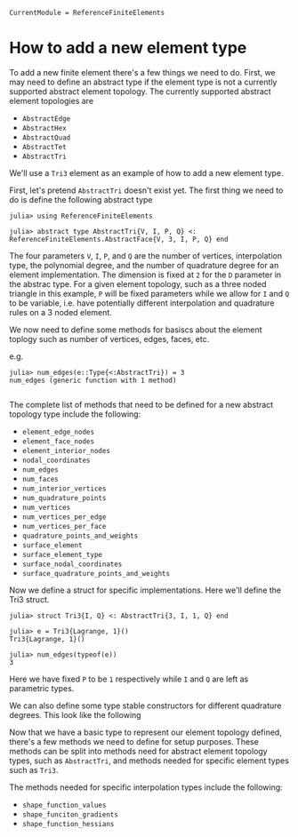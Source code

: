 ```@meta
CurrentModule = ReferenceFiniteElements
```

# How to add a new element type
To add a new finite element there's a few things we need to do. First, we may need to define an abstract type if the element type is not a currently supported abstract element topology. The currently supported abstract element topologies are   
- ```AbstractEdge```
- ```AbstractHex```
- ```AbstractQuad```
- ```AbstractTet```
- ```AbstractTri```

We'll use a ```Tri3``` element as an example of how to add a new element type.

First, let's pretend ```AbstractTri``` doesn't exist yet. The first thing we need to do is define the following abstract type

```jldoctest developer_example
julia> using ReferenceFiniteElements

julia> abstract type AbstractTri{V, I, P, Q} <: ReferenceFiniteElements.AbstractFace{V, 3, I, P, Q} end

```
The four parameters ```V```, ```I```, ```P```, and ```Q``` are the number of vertices, interpolation type, the polynomial degree, and the number of quadrature degree for an element implementation. The dimension is fixed at ```2``` for the ```D``` parameter in the abstrac type. For a given element topology, such as a three noded triangle in this example, ```P``` will be fixed parameters while we allow for ```I``` and ```Q``` to be variable, i.e. have potentially different interpolation and quadrature rules on a 3 noded element. 

We now need to define some methods for basiscs about the element toplogy such
as number of vertices, edges, faces, etc.

e.g. 
```jldoctest developer_example
julia> num_edges(e::Type{<:AbstractTri}) = 3
num_edges (generic function with 1 method)


```

The complete list of methods that need to be defined for a new abstract topology type include the following:
- ```element_edge_nodes```
- ```element_face_nodes```
- ```element_interior_nodes```
- ```nodal_coordinates```
- ```num_edges```
- ```num_faces```
- ```num_interior_vertices```
- ```num_quadrature_points```
- ```num_vertices```
- ```num_vertices_per_edge```
- ```num_vertices_per_face```
- ```quadrature_points_and_weights```
- ```surface_element```
- ```surface_element_type```
- ```surface_nodal_coordinates```
- ```surface_quadrature_points_and_weights```


Now we define a struct for specific implementations. Here we'll define the Tri3 struct.
```jldoctest developer_example
julia> struct Tri3{I, Q} <: AbstractTri{3, I, 1, Q} end

julia> e = Tri3{Lagrange, 1}()
Tri3{Lagrange, 1}()

julia> num_edges(typeof(e))
3
```
Here we have fixed ```P``` to be ```1``` respectively while ```I``` and ```Q``` are left as parametric types.

We can also define some type stable constructors for different quadrature degrees. This look like the following

Now that we have a basic type to represent our element topology defined, there's a few methods we need to define for setup purposes. These methods can be split into methods need for abstract element topology types, such as ```AbstractTri```, and methods needed for specific element types such as ```Tri3```.


The methods needed for specific interpolation types include the following:
- ```shape_function_values```
- ```shape_funciton_gradients```
- ```shape_function_hessians```
